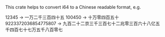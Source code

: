 This crate helps to convert i64 to a Chinese readable format, e.g.

12345 -> 一万二千三百四十五
100450 -> 十万零四百五十
9223372036854775807 -> 九百二十二京三千三百七十二兆零三百六十八亿五千四百七十七万五千八百零七

